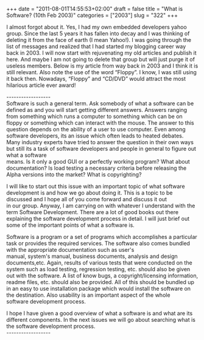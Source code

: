 +++
date = "2011-08-01T14:55:53+02:00"
draft = false
title = "What is Software? (10th Feb 2003)"
categories = ["2003"]
slug = "322"
+++

<p>I almost forgot about it. Yes, I had my own embedded developers yahoo group. Since the last 5 years it has fallen into decay and I was thinking of deleting it from the face of earth (I mean Yahoo!). I was going through the list of messages and realized that I had started my blogging career way back in 2003. I will now start with rejuvenating my old articles and publish it here. And maybe I am not going to delete that group but will just purge it of useless members. Below is my article from way back in 2003 and I think it is still relevant. Also note the use of the word “Floppy”. I know, I was still using it back then. Nowadays, “Floppy” and “CD/DVD” would attract the most hilarious article ever award!</p>  <p>------------------   <br />Software is such a general term. Ask somebody of what a software can be defined as and you will start getting different answers. Answers ranging from something which runs a computer to something which can be on floppy or something which can interact with the mouse. The answer to this question depends on the ability of a user to use computer. Even among software developers, its an issue which often leads to heated debates. Many industry experts have tried to answer the question in their own ways but still its a task of software developers and people in general to figure out what a software    <br />means. Is it only a good GUI or a perfectly working program? What about documentation? Is load testing a necessary criteria before releasing the Alpha versions into the market? What is copyrighting? </p>  <p>I will like to start out this issue with an important topic of what software development is and how we go about doing it. This is a topic to be discussed and I hope all of you come forward and discuss it out   <br />in our group. Anyway, I am carrying on with whatever I understand with the term Software Development. There are a lot of good books out there explaining the software development process in detail. I will just brief out some of the important points of what a software is. </p>  <p>Software is a program or a set of programs which accomplishes a particular task or provides the required services. The software also comes bundled with the appropriate documentation such as user's   <br />manual, system's manual, business documents, analysis and design documents,etc. Again, results of various tests that were conducted on the system such as load testing, regression testing, etc. should also be given out with the software. A list of know bugs, a copyright/licensing information, readme files, etc. should also be provided. All of this should be bundled up in an easy to use installation package which would install the software on the destination. Also usability is an important aspect of the whole    <br />software development process. </p>  <p>I hope I have given a good overview of what a software is and what are its different components. In the next issues we will go about searching what is the software development process.   <br />------------------</p>
